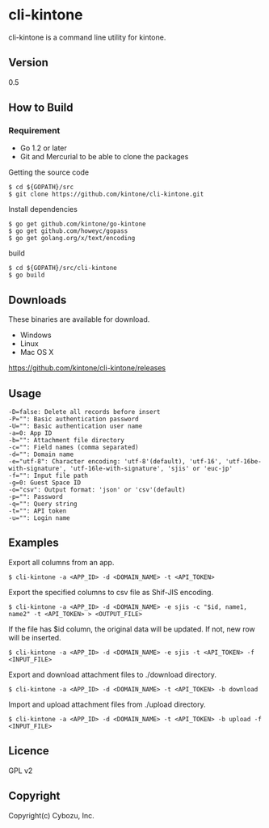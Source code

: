 cli-kintone
==========

cli-kintone is a command line utility for kintone.

## Version

0.5

## How to Build

### Requirement

- Go 1.2 or later
- Git and Mercurial to be able to clone the packages

Getting the source code

    $ cd ${GOPATH}/src
    $ git clone https://github.com/kintone/cli-kintone.git

Install dependencies

    $ go get github.com/kintone/go-kintone
    $ go get github.com/howeyc/gopass
    $ go get golang.org/x/text/encoding

build

    $ cd ${GOPATH}/src/cli-kintone
    $ go build

## Downloads

These binaries are available for download.

- Windows
- Linux
- Mac OS X

https://github.com/kintone/cli-kintone/releases

## Usage

    -D=false: Delete all records before insert
    -P="": Basic authentication password
    -U="": Basic authentication user name
    -a=0: App ID
    -b="": Attachment file directory
    -c="": Field names (comma separated)
    -d="": Domain name
    -e="utf-8": Character encoding: 'utf-8'(default), 'utf-16', 'utf-16be-with-signature', 'utf-16le-with-signature', 'sjis' or 'euc-jp'
    -f="": Input file path
    -g=0: Guest Space ID
    -o="csv": Output format: 'json' or 'csv'(default)
    -p="": Password
    -q="": Query string
    -t="": API token
    -u="": Login name

## Examples

Export all columns from an app.

    $ cli-kintone -a <APP_ID> -d <DOMAIN_NAME> -t <API_TOKEN>

Export the specified columns to csv file as Shif-JIS encoding.

    $ cli-kintone -a <APP_ID> -d <DOMAIN_NAME> -e sjis -c "$id, name1, name2" -t <API_TOKEN> > <OUTPUT_FILE>

If the file has $id column, the original data will be updated. If not, new row will be inserted.

    $ cli-kintone -a <APP_ID> -d <DOMAIN_NAME> -e sjis -t <API_TOKEN> -f <INPUT_FILE>

Export and download attachment files to ./download directory.

    $ cli-kintone -a <APP_ID> -d <DOMAIN_NAME> -t <API_TOKEN> -b download

Import and upload attachment files from ./upload directory.

    $ cli-kintone -a <APP_ID> -d <DOMAIN_NAME> -t <API_TOKEN> -b upload -f <INPUT_FILE>

## Licence

GPL v2

## Copyright

Copyright(c) Cybozu, Inc.
